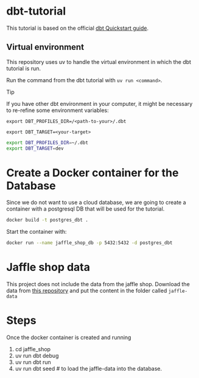 # dbt-tutorial

This tutorial is based on the official [dbt Quickstart guide](https://docs.getdbt.com/guides). 


## Virtual environment

This repository uses uv to handle the virtual environment in which the dbt tutorial is run. 

Run the command from the dbt tutorial with `uv run <command>`. 

> [!TIP]
> If you have other dbt environment in your computer, it might be necessary to re-refine some environment variables:
>
> `export DBT_PROFILES_DIR=/<path-to-your>/.dbt`
>
> `export DBT_TARGET=<your-target>`

```bash
export DBT_PROFILES_DIR=~/.dbt
export DBT_TARGET=dev
```

# Create a Docker container for the Database

Since we do not want to use a cloud database, we are going to create a container with a postgresql DB that will be used for the tutorial.


```bash
docker build -t postgres_dbt .
```

Start the container with:

```bash
docker run --name jaffle_shop_db -p 5432:5432 -d postgres_dbt
```

# Jaffle shop data

This project does not include the data from the jaffle shop. Download the data from [this repository](https://github.com/dbt-labs/jaffle-shop-data) and put the content in the folder called `jaffle-data`

# Steps

Once the docker container is created and running

1. cd jaffle_shop
2. uv run dbt debug
3. uv run dbt run
4. uv run dbt seed # to load the jaffle-data into the database.
